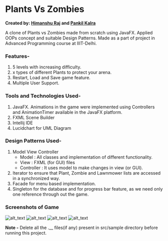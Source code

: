 # Plants Vs Zombies
**Created by:
[Himanshu Raj](https://www.github.com/himanshuraj18) and [Pankil Kalra](https://www.github.com/pankilkalra)**

A clone of Plants vs Zombies made from scratch using JavaFX. Applied OOPs concept and suitable Design Patterns.
Made as a part of project in Advanced Programming course at IIIT-Delhi.

### Features-
1. 5 levels with increasing difficulty.
2. x types of different Plants to protect your arena.
3. Restart, Load and Save game feature.
4. Multiple User Support.

### Tools and Technologies Used-
1. JavaFX. Animations in the game were implemented using Controllers and AnimationTimer available in the JavaFX platform.
2. FXML Scene Builder
3. Intellij IDE
4. Lucidchart for UML Diagram

### Design Patterns Used-
1. Model View Controller
   - Model : All classes and implementation of different functionality.
   - View  : FXML (for GUI) files
   - Controller : It uses model to make changes in view (or GUI).
2. Iterator to ensure that Plant, Zombie and Lawnmower lists are accessed in a synchronized way.
3. Facade for menu based implementation.
4. Singleton for the database and for progress bar feature, as we need only one reference through out the game.

### Screenshots of Game
![alt_text](https://github.com/himanshuraj18/PlantsVsZombies/blob/master/Screenshots/final-1.png)
![alt_text](https://github.com/himanshuraj18/PlantsVsZombies/blob/master/Screenshots/final-2.png)
![alt_text](https://github.com/himanshuraj18/PlantsVsZombies/blob/master/Screenshots/final-3.png)
![alt_text](https://github.com/himanshuraj18/PlantsVsZombies/blob/master/Screenshots/final-4.png)

**Note -** Delete all the .__ files(if any) present in src/sample directory before running this project.
